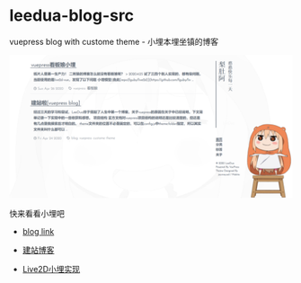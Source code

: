 # leedua-blog-src
vuepress blog with custome theme - 小埋本埋坐镇的博客

![xiaomai](https://github.com/LeeDua/leedua-blog-src/blob/master/src_repo_imgs/xiaomai.png)

快来看看小埋吧
- [blog link](https://leedua.github.io/)

- [建站博客](https://leedua.github.io/2020/04/24/%E5%BB%BA%E7%AB%99%E5%95%A6/)
- [Live2D小埋实现](https://leedua.github.io/2020/04/26/vuepress%E7%9C%8B%E6%9D%BF%E5%A8%98%E5%B0%8F%E5%9F%8B/)